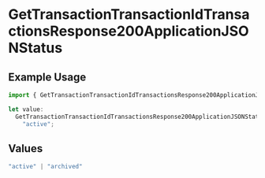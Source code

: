 # GetTransactionTransactionIdTransactionsResponse200ApplicationJSONStatus

## Example Usage

```typescript
import { GetTransactionTransactionIdTransactionsResponse200ApplicationJSONStatus } from "jani-payments/models/operations";

let value:
  GetTransactionTransactionIdTransactionsResponse200ApplicationJSONStatus =
    "active";
```

## Values

```typescript
"active" | "archived"
```